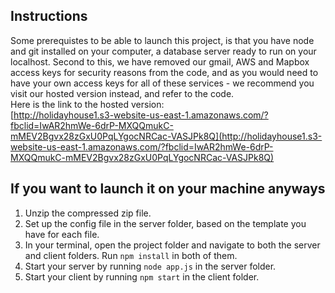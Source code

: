## Instructions

Some prerequistes to be able to launch this project, is that you have node and git installed on your computer, a database server ready to run on your localhost.
Second to this, we have removed our gmail, AWS and Mapbox access keys for security reasons from the code, and as you would need to have your own access keys for
all of these services - we recommend you visit our hosted version instead, and refer to the code.
<br />
Here is the link to the hosted version:
<br /> 
[http://holidayhouse1.s3-website-us-east-1.amazonaws.com/?fbclid=IwAR2hmWe-6drP-MXQQmukC-mMEV2Bgvx28zGxU0PqLYgocNRCac-VASJPk8Q](http://holidayhouse1.s3-website-us-east-1.amazonaws.com/?fbclid=IwAR2hmWe-6drP-MXQQmukC-mMEV2Bgvx28zGxU0PqLYgocNRCac-VASJPk8Q)
<br />

## If you want to launch it on your machine anyways

1. Unzip the compressed zip file.
2. Set up the config file in the server folder, based on the template you have for each file.
3. In your terminal, open the project folder and navigate to both the server and client folders. Run `npm install` in both of them.
4. Start your server by running `node app.js` in the server folder.
5. Start your client by running `npm start` in the client folder.